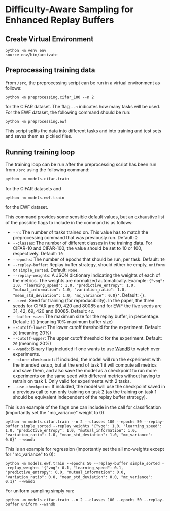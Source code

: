 # Difficulty-Aware Sampling for Enhanced Replay Buffers

## Create Virtual Environment

```
python -m venv env
source env/bin/activate
```

## Preprocessing training data

From `/src`, the preprocessing script can be run in a virtual environment as follows:

```
python -m preprocessing.cifar_100 --n 2
```

for the CIFAR dataset. The flag `--n` indicates how many tasks will be used. For the EWF dataset, the following command should be run:

```
python -m preprocessing.ewf
```

This script splits the data into different tasks and into training and test sets and saves them as pickled files.

## Running training loop

The training loop can be run after the preprocessing script has been run from `/src` using the following command:

```
python -m models.cifar.train
```

for the CIFAR datasets and

```
python -m models.ewf.train
```

for the EWF dataset.

This command provides some sensible default values, but an exhaustive list of the possible flags to include in the command is as follows:

- `--n`: The number of tasks trained on. This value has to match the preprocessing command that was previously run. Default: `2`
- `--classes`: The number of different classes in the training data. For CIFAR-10 and CIFAR-100, the value should be set to 10 or 100, respectively. Default: `10`
- `--epochs`: The number of epochs that should be run, per task. Default: `10`
- `--replay-buffer`: Replay buffer strategy, should either be empty, `uniform` or `simple_sorted`. Default: `None`.
- `--replay-weights`: A JSON dictionary indicating the weights of each of the metrics. The weights are normalized automatically. Example: `{"vog": 1.0, "learning_speed": 1.0, "predictive_entropy": 1.0, "mutual_information": 1.0, "variation_ratio": 1.0, "mean_std_deviation": 1.0, "mc_variance": 0.0}'`. Default: `{}`.
- `--seed`: Seed for training (for reproducibility). In the paper, the three seeds for CIFAR are 69, 420 and 80085 and for EWF the five seeds are 31, 42, 69, 420 and 80085. Default: `42`.
- `--buffer-size`: The maximum size for the replay buffer, in percentage. Default: `10` (meaning 10% maximum buffer size)
- `--cutoff-lower`: The lower cutoff threshold for the experiment. Default: `20` (meaning 20%)
- `--cutoff-upper`: The upper cutoff threshold for the experiment. Default: `20` (meaning 20%)
- `--wandb`: Binary flag included if one wants to use [WandB](https://wandb.ai/site) to watch over experiments.
- `--store-checkpoint`: If included, the model will run the experiment with the intended setup, but at the end of task 1 it will compute all metrics and save them, and also save the model as a checkpoint to run more experiments on the same seed with different metrics without having to retrain on task 1. Only valid for experiments with 2 tasks.
- `--use-checkpoint`: If included, the model will use the checkpoint saved in a previous call to run only training on task 2 (as the training on task 1 should be equivalent independent of the replay buffer strategy).

This is an example of the flags one can include in the call for classification (importantly set the "mc_variance" weight to 0)

```
python -m models.cifar.train --n 2 --classes 100 --epochs 50 --replay-buffer simple_sorted --replay_weights '{"vog": 1.0, "learning_speed": 1.0, "predictive_entropy": 1.0, "mutual_information": 1.0, "variation_ratio": 1.0, "mean_std_deviation": 1.0, "mc_variance": 0.0}' --wandb
```

This is an example for regression (importantly set the all mc-weights except for "mc_variance" to 0):

```
python -m models.ewf.train --epochs 50 --replay-buffer simple_sorted --replay_weights '{"vog": 0.1, "learning_speed": 0.1, "predictive_entropy": 0.0, "mutual_information": 0.0, "variation_ratio": 0.0, "mean_std_deviation": 0.0, "mc_variance": 0.1}' --wandb
```

For uniform sampling simply run:

```
python -m models.cifar.train --n 2 --classes 100 --epochs 50 --replay-buffer uniform --wandb
```
